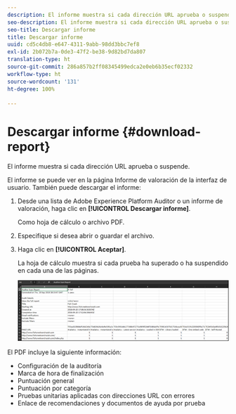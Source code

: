 ```yaml
---
description: El informe muestra si cada dirección URL aprueba o suspende.
seo-description: El informe muestra si cada dirección URL aprueba o suspende.
seo-title: Descargar informe
title: Descargar informe
uuid: cd5c4db8-e647-4311-9abb-98dd3bbc7ef8
exl-id: 2b072b7a-0de3-47f2-be38-9d82bd7da807
translation-type: ht
source-git-commit: 286a857b2ff08345499edca2e0eb6b35ecf02332
workflow-type: ht
source-wordcount: '131'
ht-degree: 100%

---
```


# Descargar informe {#download-report}

El informe muestra si cada dirección URL aprueba o suspende.

El informe se puede ver en la página Informe de valoración de la interfaz de usuario. También puede descargar el informe:

1. Desde una lista de Adobe Experience Platform Auditor o un informe de valoración, haga clic en **[!UICONTROL Descargar informe]**.

   Como hoja de cálculo o archivo PDF.
1. Especifique si desea abrir o guardar el archivo.

1. Haga clic en **[!UICONTROL Aceptar]**.

   La hoja de cálculo muestra si cada prueba ha superado o ha suspendido en cada una de las páginas.

   ![](assets/sheet.png)

El PDF incluye la siguiente información:

* Configuración de la auditoría
* Marca de hora de finalización
* Puntuación general
* Puntuación por categoría
* Pruebas unitarias aplicadas con direcciones URL con errores
* Enlace de recomendaciones y documentos de ayuda por prueba
